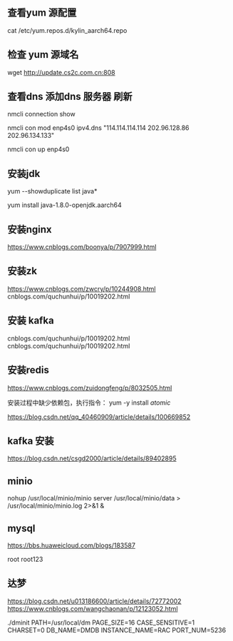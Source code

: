 ## 查看yum 源配置

cat /etc/yum.repos.d/kylin_aarch64.repo
## 检查 yum 源域名

wget http://update.cs2c.com.cn:808
## 查看dns 添加dns 服务器 刷新

  nmcli connection show
  
  nmcli con mod enp4s0 ipv4.dns "114.114.114.114 202.96.128.86 202.96.134.133"
  
  nmcli con up enp4s0
  
## 安装jdk

  yum --showduplicate list java*
  
  yum install java-1.8.0-openjdk.aarch64
  
## 安装nginx
https://www.cnblogs.com/boonya/p/7907999.html

## 安装zk
https://www.cnblogs.com/zwcry/p/10244908.html
cnblogs.com/quchunhui/p/10019202.html

## 安装 kafka
cnblogs.com/quchunhui/p/10019202.html
cnblogs.com/quchunhui/p/10019202.html
## 安装redis

https://www.cnblogs.com/zuidongfeng/p/8032505.html

安装过程中缺少依赖包，执行指令：
yum -y install *atomic*

https://blog.csdn.net/qq_40460909/article/details/100669852


## kafka 安装
https://blog.csdn.net/csgd2000/article/details/89402895

## minio 
nohup /usr/local/minio/minio server /usr/local/minio/data > /usr/local/minio/minio.log 2>&1 &


## mysql
https://bbs.huaweicloud.com/blogs/183587

root root123


## 达梦 
https://blog.csdn.net/u013186600/article/details/72772002
https://www.cnblogs.com/wangchaonan/p/12123052.html

./dminit PATH=/usr/local/dm PAGE_SIZE=16 CASE_SENSITIVE=1 CHARSET=0 DB_NAME=DMDB INSTANCE_NAME=RAC PORT_NUM=5236

